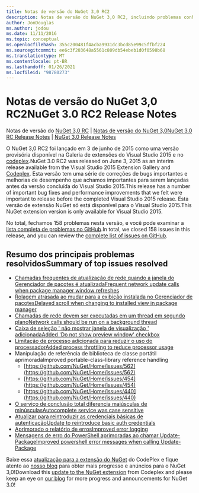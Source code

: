 ```yaml
---
title: Notas de versão do NuGet 3,0 RC2
description: Notas de versão do NuGet 3,0 RC2, incluindo problemas conhecidos, correções de bugs, recursos adicionados e DCRs.
author: JonDouglas
ms.author: jodou
ms.date: 11/11/2016
ms.topic: conceptual
ms.openlocfilehash: 355c200481f4acba9931dc3bcd85e99c5ffbf224
ms.sourcegitcommit: ee6c3f203648a5561c809db54ebeb1d0f0598b68
ms.translationtype: MT
ms.contentlocale: pt-BR
ms.lasthandoff: 01/26/2021
ms.locfileid: "98780273"
---
```

# <a name="nuget-30-rc2-release-notes"></a><span data-ttu-id="917f2-103">Notas de versão do NuGet 3,0 RC2</span><span class="sxs-lookup"><span data-stu-id="917f2-103">NuGet 3.0 RC2 Release Notes</span></span>

<span data-ttu-id="917f2-104">Notas de versão do [NuGet 3,0 RC](../release-notes/nuget-3.0-RC.md)  |  [Notas de versão do NuGet 3,0](../release-notes/nuget-3.0.0.md)</span><span class="sxs-lookup"><span data-stu-id="917f2-104">[NuGet 3.0 RC Release Notes](../release-notes/nuget-3.0-RC.md) | [NuGet 3.0 Release Notes](../release-notes/nuget-3.0.0.md)</span></span>

<span data-ttu-id="917f2-105">O NuGet 3,0 RC2 foi lançado em 3 de junho de 2015 como uma versão provisória disponível na Galeria de extensões do Visual Studio 2015 e no [codeplex](https://nuget.codeplex.com/releases/view/615507).</span><span class="sxs-lookup"><span data-stu-id="917f2-105">NuGet 3.0 RC2 was released on June 3, 2015 as an interim release available from the Visual Studio 2015 Extension Gallery and [Codeplex](https://nuget.codeplex.com/releases/view/615507).</span></span> <span data-ttu-id="917f2-106">Esta versão tem uma série de correções de bugs importantes e melhorias de desempenho que achamos importantes para serem lançadas antes da versão concluída do Visual Studio 2015.</span><span class="sxs-lookup"><span data-stu-id="917f2-106">This release has a number of important bug fixes and performance improvements that we felt were important to release before the completed Visual Studio 2015 release.</span></span> <span data-ttu-id="917f2-107">Esta versão de extensão NuGet só está disponível para o Visual Studio 2015.</span><span class="sxs-lookup"><span data-stu-id="917f2-107">This NuGet extension version is only available for Visual Studio 2015.</span></span>

<span data-ttu-id="917f2-108">No total, fechamos 158 problemas nesta versão, e você pode examinar a [lista completa de problemas no GitHub](https://github.com/NuGet/Home/issues?utf8=%E2%9C%93&q=is%3Aclosed+milestone%3A3.0.0-RTM+sort%3Aupdated-asc+updated%3A%3C%3D2015-06-01).</span><span class="sxs-lookup"><span data-stu-id="917f2-108">In total, we closed 158 issues in this release, and you can review the [complete list of issues on GitHub](https://github.com/NuGet/Home/issues?utf8=%E2%9C%93&q=is%3Aclosed+milestone%3A3.0.0-RTM+sort%3Aupdated-asc+updated%3A%3C%3D2015-06-01).</span></span>

## <a name="summary-of-top-issues-resolved"></a><span data-ttu-id="917f2-109">Resumo dos principais problemas resolvidos</span><span class="sxs-lookup"><span data-stu-id="917f2-109">Summary of top issues resolved</span></span>

* [<span data-ttu-id="917f2-110">Chamadas frequentes de atualização de rede quando a janela do Gerenciador de pacotes é atualizada</span><span class="sxs-lookup"><span data-stu-id="917f2-110">Frequent network update calls when package manager window refreshes</span></span>](https://github.com/NuGet/Home/issues/515)
* [<span data-ttu-id="917f2-111">Rolagem atrasada ao mudar para a exibição instalada no Gerenciador de pacotes</span><span class="sxs-lookup"><span data-stu-id="917f2-111">Delayed scroll when changing to installed view in package manager</span></span>](https://github.com/NuGet/Home/issues/519)
* [<span data-ttu-id="917f2-112">Chamadas de rede devem ser executadas em um thread em segundo plano</span><span class="sxs-lookup"><span data-stu-id="917f2-112">Network calls should be run on a background thread</span></span>](https://github.com/NuGet/Home/issues/516)
* [<span data-ttu-id="917f2-113">Caixa de seleção ' não mostrar janela de visualização ' adicionada</span><span class="sxs-lookup"><span data-stu-id="917f2-113">Added 'Do not show preview window' checkbox</span></span>](https://github.com/NuGet/Home/issues/566)
* [<span data-ttu-id="917f2-114">Limitação de processo adicionada para reduzir o uso do processador</span><span class="sxs-lookup"><span data-stu-id="917f2-114">Added process throttling to reduce processor usage</span></span>](https://github.com/NuGet/Home/issues/356)
* <span data-ttu-id="917f2-115">Manipulação de referência de biblioteca de classe portátil aprimorada</span><span class="sxs-lookup"><span data-stu-id="917f2-115">Improved portable-class-library reference handling</span></span>
    * [https://github.com/NuGet/Home/issues/562](https://github.com/NuGet/Home/issues/562)
    * [https://github.com/NuGet/Home/issues/454](https://github.com/NuGet/Home/issues/454)
    * [https://github.com/NuGet/Home/issues/440](https://github.com/NuGet/Home/issues/440)
* [<span data-ttu-id="917f2-116">O serviço de conclusão total diferencia maiúsculas de minúsculas</span><span class="sxs-lookup"><span data-stu-id="917f2-116">Autocomplete service was case sensitive</span></span>](https://github.com/NuGet/Home/issues/198)
* [<span data-ttu-id="917f2-117">Atualizar para reintroduzir as credenciais básicas de autenticação</span><span class="sxs-lookup"><span data-stu-id="917f2-117">Update to reintroduce basic auth credentials</span></span>](https://github.com/NuGet/Home/issues/456)
* [<span data-ttu-id="917f2-118">Aprimorado o relatório de erros</span><span class="sxs-lookup"><span data-stu-id="917f2-118">Improved error logging</span></span>](https://github.com/NuGet/Home/issues/407)
* [<span data-ttu-id="917f2-119">Mensagens de erro do PowerShell aprimoradas ao chamar Update-Package</span><span class="sxs-lookup"><span data-stu-id="917f2-119">Improved powershell error messages when calling Update-Package</span></span>](https://github.com/NuGet/Home/issues/5)

<span data-ttu-id="917f2-120">Baixe essa [atualização para a extensão do NuGet](https://nuget.codeplex.com/releases/view/615507) do CodePlex e fique atento ao [nosso blog](http://blog.nuget.org) para obter mais progresso e anúncios para o NuGet 3,0!</span><span class="sxs-lookup"><span data-stu-id="917f2-120">Download this [update to the NuGet extension](https://nuget.codeplex.com/releases/view/615507) from Codeplex and please keep an eye on [our blog](http://blog.nuget.org) for more progress and announcements for NuGet 3.0!</span></span>